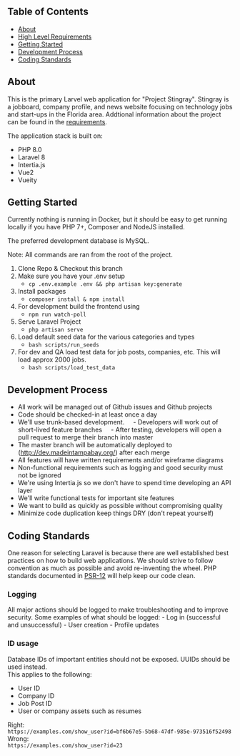 ## Table of Contents

- [About](#about)
- [High Level Requirements](./REQUIREMENTS.md)
- [Getting Started](#getting_started)
- [Development Process](#dev_process)
- [Coding Standards](#coding_standards)

## About <a name = "about"></a>
This is the primary Larvel web application for "Project Stingray".  Stingray is a jobboard, company profile, and news website focusing on technology jobs and start-ups in the Florida area. Addtional information about the project can be found in the [requirements](./REQUIREMENTS.md).

The application stack is built on:
- PHP 8.0
- Laravel 8
- Intertia.js
- Vue2
- Vueity

## Getting Started <a name = "getting_started"></a>
Currently nothing is running in Docker, but it should be easy to get running locally if you have PHP 7+, Composer and NodeJS installed. 

The preferred development database is MySQL.

Note: All commands are ran from the root of the project.
1. Clone Repo & Checkout this branch
2. Make sure you have your .env setup
    * ```cp .env.example .env && php artisan key:generate```
3. Install packages
    * ```composer install & npm install```
4. For development build the frontend using 
    * ```npm run watch-poll```
5. Serve Laravel Project
    * ```php artisan serve```
6. Load default seed data for the various categories and types
    * ```bash scripts/run_seeds```
7. For dev and QA load test data for job posts, companies, etc.  This will load approx 2000 jobs.
    * ```bash scripts/load_test_data```
## Development Process <a name = "dev_process"></a>
- All work will be managed out of Github issues and Github projects
- Code should be checked-in at least once a day
- We'll use trunk-based development.
    - Developers will work out of short-lived feature branches
    - After testing, developers will open a pull request to merge their branch into master
- The master branch will be automatically deployed to (http://dev.madeintampabay.org/) after each merge
- All features will have written requirements and/or wireframe diagrams
- Non-functional requirements such as logging and good security must not be ignored
- We're using Intertia.js so we don't have to spend time developing an API layer
- We'll write functional tests for important site features
- We want to build as quickly as possible without compromising quality
- Minimize code duplication keep things DRY (don't repeat yourself)

## Coding Standards <a name = "coding_standards"></a>
One reason for selecting Laravel is because there are well established best practices on how to build web applications.  We should strive to follow convention as much as possible and avoid re-inventing the wheel. PHP standards documented in [PSR-12](https://www.php-fig.org/psr/psr-12/) will help keep our code clean.  

### Logging
All major actions should be logged to make troubleshooting and to improve security.  Some examples of what should be logged:
    - Log in (successful and unsuccessful)
    - User creation
    - Profile updates
### ID usage
Database IDs of important entities should not be exposed.  UUIDs should be used instead.   
This applies to the following:  
 - User ID
 - Company ID
 - Job Post ID
 - User or company assets such as resumes  

Right:  
```https://examples.com/show_user?id=bf6b67e5-5b68-47df-985e-973516f52498```  
Wrong:  
```https://examples.com/show_user?id=23```
